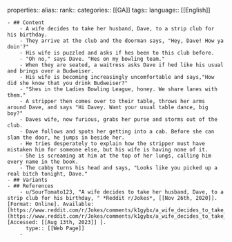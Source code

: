 properties::
alias::
rank::
categories:: [[GA]]
tags::
language:: [[English]]

	- ## Content
		- A wife decides to take her husband, Dave, to a strip club for his birthday.
		- They arrive at the club and the doorman says, "Hey, Dave! How ya doin'?"
		- His wife is puzzled and asks if hes been to this club before.
		- "Oh no," says Dave. "Hes on my bowling team."
		- When they are seated, a waitress asks Dave if hed like his usual and brings over a Budweiser.
		- His wife is becoming increasingly uncomfortable and says,"How did she know that you drink Budweiser?"
		- "Shes in the Ladies Bowling League, honey. We share lanes with them."
		- A stripper then comes over to their table, throws her arms around Dave, and says "Hi Davey. Want your usual table dance, big boy?"
		- Daves wife, now furious, grabs her purse and storms out of the club.
		- Dave follows and spots her getting into a cab. Before she can slam the door, he jumps in beside her.
		- He tries desperately to explain how the stripper must have mistaken him for someone else, but his wife is having none of it.
		- She is screaming at him at the top of her lungs, calling him every name in the book.
		- The cabby turns his head and says, "Looks like you picked up a real bitch tonight, Dave."
	- ## Variants
	- ## References
		- u/SourTomato123, "A wife decides to take her husband, Dave, to a strip club for his birthday, " *Reddit r/Jokes*, [[Nov 26th, 2020]]. [Format: Online]. Available: [https://www.reddit.com/r/Jokes/comments/k1gybx/a_wife_decides_to_take_her_husband_dave_to_a/](https://www.reddit.com/r/Jokes/comments/k1gybx/a_wife_decides_to_take_her_husband_dave_to_a/). [Accessed: [[Aug 13th, 2023]] ].
		  type:: [[Web Page]]
		-